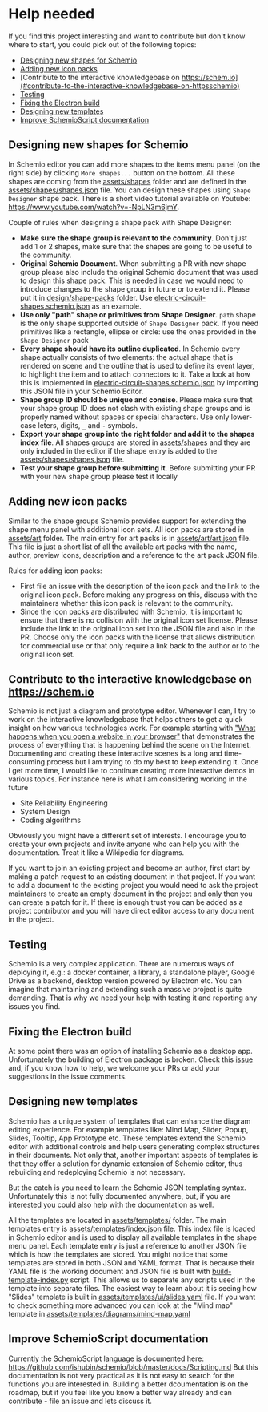 Help needed
============

If you find this project interesting and want to contribute but don't know where to start, you could pick out of the following topics:

- [Designing new shapes for Schemio](#designing-new-shapes-for-schemio)
- [Adding new icon packs](#adding-new-icon-packs)
- [Contribute to the interactive knowledgebase on https://schem.io](#contribute-to-the-interactive-knowledgebase-on-httpsschemio)
- [Testing](#testing)
- [Fixing the Electron build](#fixing-the-electron-build)
- [Designing new templates](#designing-new-templates)
- [Improve SchemioScript documentation](#improve-schemioscript-documentation)



Designing new shapes for Schemio
--------------------------------

In Schemio editor you can add more shapes to the items menu panel (on the right side) by clicking `More shapes...` button on the bottom. All these shapes are coming from the [assets/shapes](../../tree/master/assets/shapes/) folder and are defined in the [assets/shapes/shapes.json](../../blob/master/assets/shapes/shapes.json) file. You can design these shapes using `Shape Designer` shape pack. There is a short video tutorial available on Youtube: https://www.youtube.com/watch?v=-NpLN3m6jmY.

Couple of rules when designing a shape pack with Shape Designer:

- **Make sure the shape group is relevant to the community**. Don't just add 1 or 2 shapes, make sure that the shapes are going to be useful to the community.
- **Original Schemio Document**. When submitting a PR with new shape group please also include the original Schemio document that was used to design this shape pack. This is needed in case we would need to introduce changes to the shape group in future or to extend it. Please put it in [design/shape-packs](../../tree/master/assets/shapes/) folder. Use [electric-circuit-shapes.schemio.json](../../blob/master/design/shape-packs/electric-circuit-shapes.schemio.json) as an example.
- **Use only "path" shape or primitives from Shape Designer**. `path` shape is the only shape supported outside of `Shape Designer` pack. If you need primitives like a rectangle, ellipse or circle: use the ones provided in the `Shape Designer` pack
- **Every shape should have its outline duplicated**. In Schemio every shape actually consists of two elements: the actual shape that is rendered on scene and the outline that is used to define its event layer, to highlight the item and to attach connectors to it. Take a look at how this is implemented in [electric-circuit-shapes.schemio.json](../../blob/master/design/shape-packs/electric-circuit-shapes.schemio.json) by importing this JSON file in your Schemio Editor.
- **Shape group ID should be unique and consise**. Please make sure that your shape group ID does not clash with existing shape groups and is properly named without spaces or special characters. Use only lower-case leters, digits, `_` and `-` symbols.
- **Export your shape group into the right folder and add it to the shapes index file**. All shapes groups are stored in [assets/shapes](../../tree/master/assets/shapes/) and they are only included in the editor if the shape entry is added to the [assets/shapes/shapes.json](../../blob/master/assets/shapes/shapes.json) file.
- **Test your shape group before submitting it**. Before submitting your PR with your new shape group please test it locally


Adding new icon packs
-----------------------
Similar to the shape groups Schemio provides support for extending the shape menu panel with additional icon sets.
All icon packs are stored in [assets/art](../../tree/master/assets/art/) folder. The main entry for art packs is in [assets/art/art.json](../../blob/master/assets/art/art.json) file. This file is just a short list of all the available art packs with the name, author, preview icons, description and a reference to the art pack JSON file.


Rules for adding icon packs:

- First file an issue with the description of the icon pack and the link to the original icon pack. Before making any progress on this, discuss with the maintainers whether this icon pack is relevant to the community.
- Since the icon packs are distributed with Schemio, it is important to ensure that there is no collision with the original icon set license. Please include the link to the original icon set into the JSON file and also in the PR. Choose only the icon packs with the license that allows distribution for commercial use or that only require a link back to the author or to the original icon set.


Contribute to the interactive knowledgebase on https://schem.io
---------------------------------------------------------------
Schemio is not just a diagram and prototype editor. Whenever I can, I try to work on the interactive knowledgebase that helps others to get a quick insight on how various technologies work. For example starting with ["What happens when you open a website in your browser"](https://schem.io/projects/site-reliability-engineering-t4kEQtKNxpSvZG0b/docs/what-happens-when-you-enter-a-website-in-a-browser-USqkMRHEY7JZav9t) that demonstrates the process of everything that is happening behind the scene on the Internet. Documenting and creating these interactive scenes is a long and time-consuming process but I am trying to do my best to keep extending it. Once I get more time, I would like to continue creating more interactive demos in various topics. For instance here is what I am considering working in the future

- Site Reliability Engineering
- System Design
- Coding algorithms

Obviously you might have a different set of interests. I encourage you to create your own projects and invite anyone who can help you with the documentation. Treat it like a Wikipedia for diagrams.

If you want to join an existing project and become an author, first start by making a patch request to an existing document in that project. If you want to add a document to the existing project you would need to ask the project maintainers to create an empty document in the project and only then you can create a patch for it. If there is enough trust you can be added as a project contributor and you will have direct editor access to any document in the project.


Testing
-----------
Schemio is a very complex application. There are numerous ways of deploying it, e.g.: a docker container, a library, a standalone player, Google Drive as a backend, desktop version powered by Electron etc. You can imagine that maintaining and extending such a massive project is quite demanding. That is why we need your help with testing it and reporting any issues you find.


Fixing the Electron build
--------------------------
At some point there was an option of installing Schemio as a desktop app. Unfortunately the building of Electron package is broken. Check this [issue](https://github.com/ishubin/schemio/issues/719) and, if you know how to help, we welcome your PRs or add your suggestions in the issue comments.

Designing new templates
-----------------------
Schemio has a unique system of templates that can enhance the diagram editing experience. For example templates like: Mind Map, Slider, Popup, Slides, Tooltip, App Prototype etc. These templates extend the Schemio editor with additional controls and help users generating complex structures in their documents. Not only that, another important aspects of templates is that they offer a solution for dynamic extension of Schemio editor, thus rebuilding and redeploying Schemio is not necessary.

But the catch is you need to learn the Schemio JSON templating syntax. Unfortunately this is not fully documented anywhere, but, if you are interested you could also help with the documentation as well.

All the templates are located in [assets/templates/](../../tree/master/assets/templates) folder. The main templates entry is [assets/templates/index.json](../../blob/master/assets/templates/index.json) file. This index file is loaded in Schemio editor and is used to display all available templates in the shape menu panel. Each template entry is just a reference to another JSON file which is how the templates are stored. You might notice that some templates are stored in both JSON and YAML format. That is because their YAML file is the working document and JSON file is built with [build-template-index.py](../../blob/master/build-template-index.py) script. This allows us to separate any scripts used in the template into separate files. The easiest way to learn about it is seeing how "Slides" template is built in [assets/templates/ui/slides.yaml](../../blob/master/assets/templates/ui/slides.yaml) file. If you want to check something more advanced you can look at the "Mind map" template in [assets/templates/diagrams/mind-map.yaml](../../blob/master/assets/templates/diagrams/mind-map.yaml)


Improve SchemioScript documentation
------------------------------------

Currently the SchemioScript language is documented here: https://github.com/ishubin/schemio/blob/master/docs/Scripting.md
But this documentation is not very practical as it is not easy to search for the functions you are interested in. Building a better dcoumentation is on the roadmap, but if you feel like you know a better way already and can contribute - file an issue and lets discuss it.

